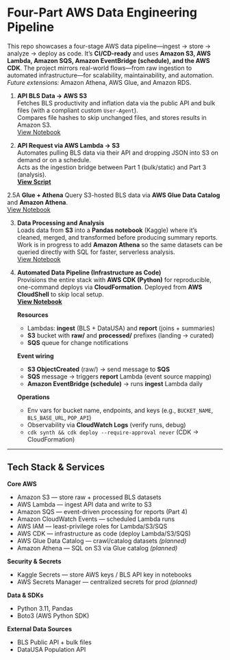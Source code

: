 # Four-Part AWS Data Engineering Pipeline
This repo showcases a four-stage AWS data pipeline—ingest → store → analyze → deploy as code. It’s **CI/CD-ready** and uses **Amazon S3, AWS Lambda, Amazon SQS, Amazon EventBridge (schedule), and the AWS CDK**. The project mirrors real-world flows—from raw ingestion to automated infrastructure—for scalability, maintainability, and automation. *Future extensions:* Amazon Athena, AWS Glue, and Amazon RDS.

1. **API BLS Data → AWS S3**  
   Fetches BLS productivity and inflation data via the public API and bulk files (with a compliant custom `User-Agent`).  
   Compares file hashes to skip unchanged files, and stores results in Amazon S3.  
   [View Notebook](s3-pipeline-bls-api-part1.ipynb)

2. **API Request via AWS Lambda → S3**  
   Automates pulling BLS data via their API and dropping JSON into S3 on demand or on a schedule.  
   Acts as the ingestion bridge between Part 1 (bulk/static) and Part 3 (analysis).  
   **[View Script](https://github.com/ScottySchmidt/AWS_DataEngineer_API/blob/main/lambda_bls_api_part2.py)**

2.5A **Glue + Athena**
Query S3-hosted BLS data via **AWS Glue Data Catalog** and **Amazon Athena**.  
[View Notebook](glue-athena-part2-5a.ipynb)

3. **Data Processing and Analysis**  
   Loads data from **S3** into a **Pandas notebook** (Kaggle) where it’s cleaned, merged, and transformed before producing summary reports.  
   Work is in progress to add **Amazon Athena** so the same datasets can be queried directly with SQL for faster, serverless analysis.  
   [View Notebook](aws-data-pipeline-warehouse-part3.ipynb)


4. **Automated Data Pipeline (Infrastructure as Code)**  
   Provisions the entire stack with **AWS CDK (Python)** for reproducible, one-command deploys via **CloudFormation**. Deployed from **AWS CloudShell** to skip local setup.  
   **[View Notebook](https://github.com/ScottySchmidt/AWS_DataEngineer_API/blob/main/iac-cloudshell-cdk-part4.ipynb)**

   **Resources**
   - Lambdas: **ingest** (BLS + DataUSA) and **report** (joins + summaries)
   - **S3** bucket with **raw/** and **processed/** prefixes (landing → curated)
   - **SQS** queue for change notifications

   **Event wiring**
   - **S3 ObjectCreated** (raw/) → send message to **SQS**
   - **SQS** message → triggers **report** Lambda (event source mapping)
   - **Amazon EventBridge (schedule)** → runs **ingest** Lambda daily

   **Operations**
   - Env vars for bucket name, endpoints, and keys (e.g., `BUCKET_NAME`, `BLS_BASE_URL`, `POP_API`)
   - Observability via **CloudWatch Logs** (verify runs, debug)
   - `cdk synth && cdk deploy --require-approval never` (CDK → CloudFormation)


---
## Tech Stack & Services

**Core AWS**
- Amazon S3 — store raw + processed BLS datasets
- AWS Lambda — ingest API data and write to S3
- Amazon SQS — event-driven processing for reports (Part 4)
- Amazon CloudWatch Events — scheduled Lambda runs
- AWS IAM — least-privilege roles for Lambda/S3/SQS
- AWS CDK — infrastructure as code (deploy Lambda/S3/SQS)
- AWS Glue Data Catalog — crawl/catalog datasets *(planned)*
- Amazon Athena — SQL on S3 via Glue catalog *(planned)*

**Security & Secrets**
- Kaggle Secrets — store AWS keys / BLS API key in notebooks
- AWS Secrets Manager — centralized secrets for prod *(planned)*

**Data & SDKs**
- Python 3.11, Pandas
- Boto3 (AWS Python SDK)

**External Data Sources**
- BLS Public API + bulk files
- DataUSA Population API

